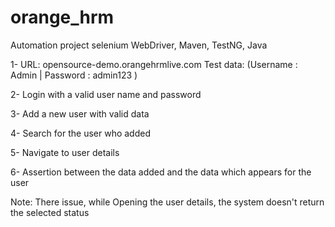 # orange_hrm
Automation project selenium WebDriver, Maven, TestNG, Java

1- URL: opensource-demo.orangehrmlive.com
Test data: (Username : Admin | Password : admin123 )

2- Login with a valid user name and password

3- Add a new user with valid data  

4- Search for the user who added 

5- Navigate to user details

6- Assertion between the data added  and the data which appears for the user

Note: There issue,  while Opening the user details, the system doesn't return the selected status 
